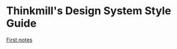 # Thinkmill's Design System Style Guide

[First notes](https://github.com/Thinkmill/design-system/blob/master/org.md)